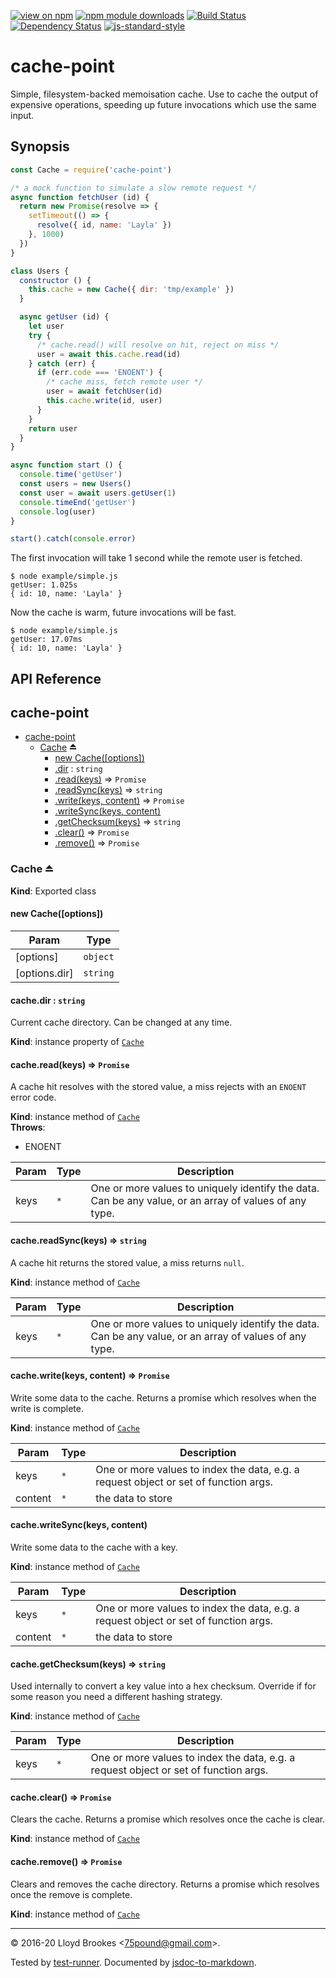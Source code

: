 [![view on npm](http://img.shields.io/npm/v/cache-point.svg)](https://www.npmjs.org/package/cache-point)
[![npm module downloads](http://img.shields.io/npm/dt/cache-point.svg)](https://www.npmjs.org/package/cache-point)
[![Build Status](https://travis-ci.org/75lb/cache-point.svg?branch=master)](https://travis-ci.org/75lb/cache-point)
[![Dependency Status](https://badgen.net/david/dep/75lb/cache-point)](https://david-dm.org/75lb/cache-point)
[![js-standard-style](https://img.shields.io/badge/code%20style-standard-brightgreen.svg)](https://github.com/feross/standard)

# cache-point

Simple, filesystem-backed memoisation cache. Use to cache the output of expensive operations, speeding up future invocations which use the same input.

## Synopsis

```js
const Cache = require('cache-point')

/* a mock function to simulate a slow remote request */
async function fetchUser (id) {
  return new Promise(resolve => {
    setTimeout(() => {
      resolve({ id, name: 'Layla' })
    }, 1000)
  })
}

class Users {
  constructor () {
    this.cache = new Cache({ dir: 'tmp/example' })
  }

  async getUser (id) {
    let user
    try {
      /* cache.read() will resolve on hit, reject on miss */
      user = await this.cache.read(id)
    } catch (err) {
      if (err.code === 'ENOENT') {
        /* cache miss, fetch remote user */
        user = await fetchUser(id)
        this.cache.write(id, user)
      }
    }
    return user
  }
}

async function start () {
  console.time('getUser')
  const users = new Users()
  const user = await users.getUser(1)
  console.timeEnd('getUser')
  console.log(user)
}

start().catch(console.error)
```

The first invocation will take 1 second while the remote user is fetched.

```
$ node example/simple.js
getUser: 1.025s
{ id: 10, name: 'Layla' }
```

Now the cache is warm, future invocations will be fast.

```
$ node example/simple.js
getUser: 17.07ms
{ id: 10, name: 'Layla' }
```

## API Reference

<a name="module_cache-point"></a>

## cache-point

* [cache-point](#module_cache-point)
    * [Cache](#exp_module_cache-point--Cache) ⏏
        * [new Cache([options])](#new_module_cache-point--Cache_new)
        * [.dir](#module_cache-point--Cache+dir) : <code>string</code>
        * [.read(keys)](#module_cache-point--Cache+read) ⇒ <code>Promise</code>
        * [.readSync(keys)](#module_cache-point--Cache+readSync) ⇒ <code>string</code>
        * [.write(keys, content)](#module_cache-point--Cache+write) ⇒ <code>Promise</code>
        * [.writeSync(keys, content)](#module_cache-point--Cache+writeSync)
        * [.getChecksum(keys)](#module_cache-point--Cache+getChecksum) ⇒ <code>string</code>
        * [.clear()](#module_cache-point--Cache+clear) ⇒ <code>Promise</code>
        * [.remove()](#module_cache-point--Cache+remove) ⇒ <code>Promise</code>

<a name="exp_module_cache-point--Cache"></a>

### Cache ⏏
**Kind**: Exported class  
<a name="new_module_cache-point--Cache_new"></a>

#### new Cache([options])

| Param | Type |
| --- | --- |
| [options] | <code>object</code> | 
| [options.dir] | <code>string</code> | 

<a name="module_cache-point--Cache+dir"></a>

#### cache.dir : <code>string</code>
Current cache directory. Can be changed at any time.

**Kind**: instance property of [<code>Cache</code>](#exp_module_cache-point--Cache)  
<a name="module_cache-point--Cache+read"></a>

#### cache.read(keys) ⇒ <code>Promise</code>
A cache hit resolves with the stored value, a miss rejects with an `ENOENT` error code.

**Kind**: instance method of [<code>Cache</code>](#exp_module_cache-point--Cache)  
**Throws**:

- ENOENT


| Param | Type | Description |
| --- | --- | --- |
| keys | <code>\*</code> | One or more values to uniquely identify the data. Can be any value, or an array of values of any type. |

<a name="module_cache-point--Cache+readSync"></a>

#### cache.readSync(keys) ⇒ <code>string</code>
A cache hit returns the stored value, a miss returns `null`.

**Kind**: instance method of [<code>Cache</code>](#exp_module_cache-point--Cache)  

| Param | Type | Description |
| --- | --- | --- |
| keys | <code>\*</code> | One or more values to uniquely identify the data. Can be any value, or an array of values of any type. |

<a name="module_cache-point--Cache+write"></a>

#### cache.write(keys, content) ⇒ <code>Promise</code>
Write some data to the cache. Returns a promise which resolves when the write is complete.

**Kind**: instance method of [<code>Cache</code>](#exp_module_cache-point--Cache)  

| Param | Type | Description |
| --- | --- | --- |
| keys | <code>\*</code> | One or more values to index the data, e.g. a request object or set of function args. |
| content | <code>\*</code> | the data to store |

<a name="module_cache-point--Cache+writeSync"></a>

#### cache.writeSync(keys, content)
Write some data to the cache with a key.

**Kind**: instance method of [<code>Cache</code>](#exp_module_cache-point--Cache)  

| Param | Type | Description |
| --- | --- | --- |
| keys | <code>\*</code> | One or more values to index the data, e.g. a request object or set of function args. |
| content | <code>\*</code> | the data to store |

<a name="module_cache-point--Cache+getChecksum"></a>

#### cache.getChecksum(keys) ⇒ <code>string</code>
Used internally to convert a key value into a hex checksum. Override if for some reason you need a different hashing strategy.

**Kind**: instance method of [<code>Cache</code>](#exp_module_cache-point--Cache)  

| Param | Type | Description |
| --- | --- | --- |
| keys | <code>\*</code> | One or more values to index the data, e.g. a request object or set of function args. |

<a name="module_cache-point--Cache+clear"></a>

#### cache.clear() ⇒ <code>Promise</code>
Clears the cache. Returns a promise which resolves once the cache is clear.

**Kind**: instance method of [<code>Cache</code>](#exp_module_cache-point--Cache)  
<a name="module_cache-point--Cache+remove"></a>

#### cache.remove() ⇒ <code>Promise</code>
Clears and removes the cache directory. Returns a promise which resolves once the remove is complete.

**Kind**: instance method of [<code>Cache</code>](#exp_module_cache-point--Cache)  

* * *

&copy; 2016-20 Lloyd Brookes \<75pound@gmail.com\>.

Tested by [test-runner](https://github.com/test-runner-js/test-runner). Documented by [jsdoc-to-markdown](https://github.com/jsdoc2md/jsdoc-to-markdown).
